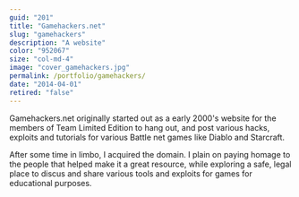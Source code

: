 ```yaml
---
guid: "201"
title: "Gamehackers.net"
slug: "gamehackers"
description: "A website"
color: "952067"
size: "col-md-4"
image: "cover_gamehackers.jpg"
permalink: /portfolio/gamehackers/
date: "2014-04-01"
retired: "false"
---
```


Gamehackers.net originally started out as a early 2000's website for the members of Team Limited Edition to hang out, and post various hacks, exploits and tutorials for various Battle net games like Diablo and Starcraft.

After some time in limbo, I acquired the domain. I plain on paying homage to the people that helped make it a great resource, while exploring a safe, legal place to discus and share various tools and exploits for games for educational purposes.
